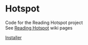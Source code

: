 # Hotspot
Code for the Reading Hotspot project  
See <a href="https://github.com/Thingitude/Hotspot/wiki/">Reading Hotspot</a> wiki pages

<a href="https://raw.githubusercontent.com/Thingitude/Hotspot/master/install.sh">Installer</a>
